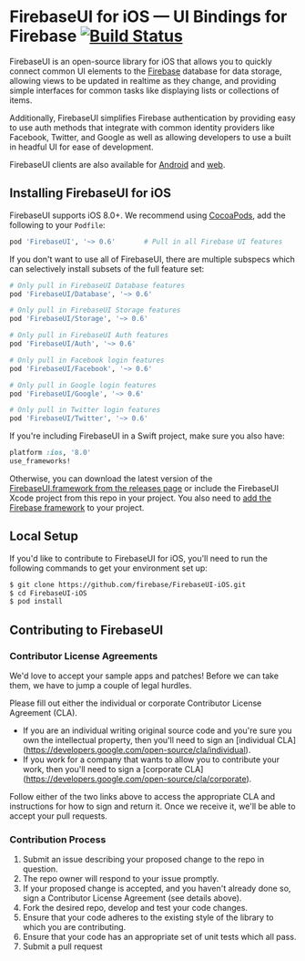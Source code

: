# FirebaseUI for iOS — UI Bindings for Firebase [![Build Status](https://travis-ci.org/firebase/FirebaseUI-iOS.svg?branch=master)](https://travis-ci.org/firebase/FirebaseUI-iOS)

FirebaseUI is an open-source library for iOS that allows you to quickly connect common UI elements to the [Firebase](https://firebase.google.com?utm_source=FirebaseUI-iOS) database for data storage, allowing views to be updated in realtime as they change, and providing simple interfaces for common tasks like displaying lists or collections of items.

Additionally, FirebaseUI simplifies Firebase authentication by providing easy to use auth methods that integrate with common identity providers like Facebook, Twitter, and Google as well as allowing developers to use a built in headful UI for ease of development.

FirebaseUI clients are also available for [Android](https://github.com/firebase/FirebaseUI-Android) and [web](https://github.com/firebase/firebaseui-web).

## Installing FirebaseUI for iOS

FirebaseUI supports iOS 8.0+. We recommend using [CocoaPods](http://cocoapods.org/?q=firebaseui-ios), add
the following to your `Podfile`:

```ruby
pod 'FirebaseUI', '~> 0.6'       # Pull in all Firebase UI features
```

If you don't want to use all of FirebaseUI, there are multiple subspecs which can selectively install subsets of the full feature set:

```ruby
# Only pull in FirebaseUI Database features
pod 'FirebaseUI/Database', '~> 0.6'

# Only pull in FirebaseUI Storage features
pod 'FirebaseUI/Storage', '~> 0.6'

# Only pull in FirebaseUI Auth features
pod 'FirebaseUI/Auth', '~> 0.6'

# Only pull in Facebook login features
pod 'FirebaseUI/Facebook', '~> 0.6'

# Only pull in Google login features
pod 'FirebaseUI/Google', '~> 0.6'

# Only pull in Twitter login features
pod 'FirebaseUI/Twitter', '~> 0.6'
```

If you're including FirebaseUI in a Swift project, make sure you also have:

```ruby
platform :ios, '8.0'
use_frameworks!
```

Otherwise, you can download the latest version of the [FirebaseUI.framework from the releases
page](https://github.com/firebase/FirebaseUI-iOS/releases) or include the FirebaseUI
Xcode project from this repo in your project. You also need to [add the Firebase
framework](https://firebase.google.com/docs/ios/setup) to your project.

## Local Setup

If you'd like to contribute to FirebaseUI for iOS, you'll need to run the
following commands to get your environment set up:

```bash
$ git clone https://github.com/firebase/FirebaseUI-iOS.git
$ cd FirebaseUI-iOS
$ pod install
```

## Contributing to FirebaseUI

### Contributor License Agreements

We'd love to accept your sample apps and patches! Before we can take them, we
have to jump a couple of legal hurdles.

Please fill out either the individual or corporate Contributor License Agreement
(CLA).

  * If you are an individual writing original source code and you're sure you
    own the intellectual property, then you'll need to sign an [individual CLA]
    (https://developers.google.com/open-source/cla/individual).
  * If you work for a company that wants to allow you to contribute your work,
    then you'll need to sign a [corporate CLA]
    (https://developers.google.com/open-source/cla/corporate).

Follow either of the two links above to access the appropriate CLA and
instructions for how to sign and return it. Once we receive it, we'll be able to
accept your pull requests.

### Contribution Process

1. Submit an issue describing your proposed change to the repo in question.
2. The repo owner will respond to your issue promptly.
3. If your proposed change is accepted, and you haven't already done so, sign a
   Contributor License Agreement (see details above).
4. Fork the desired repo, develop and test your code changes.
5. Ensure that your code adheres to the existing style of the library to which
   you are contributing.
6. Ensure that your code has an appropriate set of unit tests which all pass.
7. Submit a pull request
